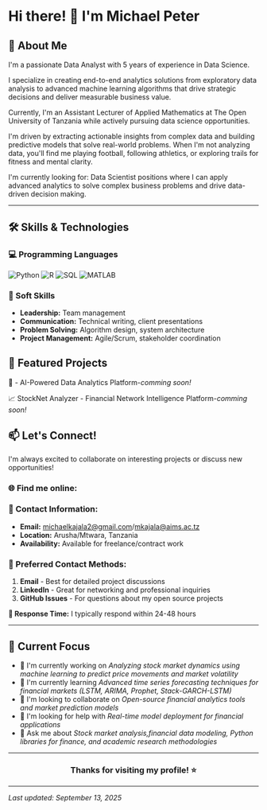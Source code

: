 # Hi there! 👋 I'm Michael Peter

## 🚀 About Me

I'm a passionate Data Analyst with 5 years of experience in Data Science.

I specialize in creating end-to-end analytics solutions from exploratory data analysis to advanced machine learning algorithms that drive strategic decisions and deliver measurable business value.

Currently, I'm an Assistant Lecturer of Applied Mathematics at The Open University of Tanzania while actively pursuing data science opportunities. 

I'm driven by extracting actionable insights from complex data and building predictive models that solve real-world problems.
When I'm not analyzing data, you'll find me playing football, following athletics, or exploring trails for fitness and mental clarity.

I'm currently looking for: Data Scientist positions where I can apply advanced analytics to solve complex business problems and drive data-driven decision making.

---

## 🛠️ Skills & Technologies

### 💻 Programming Languages
![Python](https://img.shields.io/badge/-Python-3776AB?style=flat&logo=python&logoColor=white)
![R](https://img.shields.io/badge/-R-276DC3?style=flat&logo=r&logoColor=white)
![SQL](https://img.shields.io/badge/-SQL-4479A1?style=flat&logo=mysql&logoColor=white)
![MATLAB](https://img.shields.io/badge/-MATLAB-0076A8?style=flat&logo=mathworks&logoColor=white)


### 🎯 Soft Skills
- **Leadership:** Team management
- **Communication:** Technical writing, client presentations
- **Problem Solving:** Algorithm design, system architecture
- **Project Management:** Agile/Scrum, stakeholder coordination

## 🚀 Featured Projects

🤖 - AI-Powered Data Analytics Platform-*comming soon!*

📈 StockNet Analyzer - Financial Network Intelligence Platform-*comming soon!*


## 📫 Let's Connect!

I'm always excited to collaborate on interesting projects or discuss new opportunities!

### 🌐 Find me online:

### 📧 Contact Information:
- **Email:** michaelkajala2@gmail.com/mkajala@aims.ac.tz
- **Location:** Arusha/Mtwara, Tanzania
- **Availability:** Available for freelance/contract work

### 💬 Preferred Contact Methods:
1. **Email** - Best for detailed project discussions
2. **LinkedIn** - Great for networking and professional inquiries
3. **GitHub Issues** - For questions about my open source projects

**📅 Response Time:** I typically respond within 24-48 hours

---

## 🎯 Current Focus

- 🔭 I'm currently working on *Analyzing stock market dynamics using machine learning to predict price movements and market volatility*
- 🌱 I'm currently learning *Advanced time series forecasting techniques for financial markets (LSTM, ARIMA, Prophet, Stack-GARCH-LSTM)*
- 👯 I'm looking to collaborate on *Open-source financial analytics tools and market prediction models*
- 🤔 I'm looking for help with *Real-time model deployment for financial applications*
- 💬 Ask me about *Stock market analysis,financial data modeling, Python libraries for finance, and academic research methodologies*
---

<div align="center">

### Thanks for visiting my profile! ⭐


</div>

---

*Last updated: September 13, 2025*
